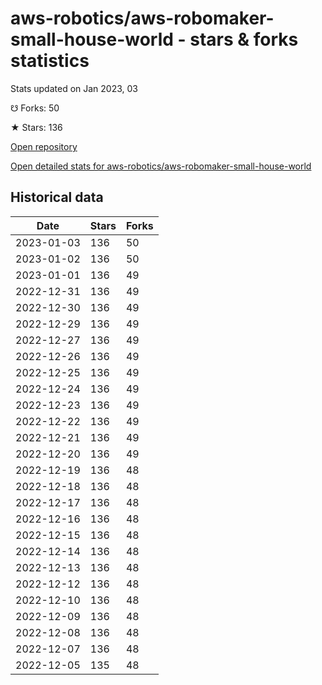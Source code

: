 # aws-robotics/aws-robomaker-small-house-world - stars & forks statistics

Stats updated on Jan 2023, 03

☋ Forks: 50

★ Stars: 136

[Open repository](https://github.com/aws-robotics/aws-robomaker-small-house-world)

[Open detailed stats for aws-robotics/aws-robomaker-small-house-world](https://reviewgithub.com/rep/aws-robotics/aws-robomaker-small-house-world)

## Historical data
| Date | Stars | Forks |
|------|-------|-------|
| 2023-01-03 | 136 | 50 | 
| 2023-01-02 | 136 | 50 | 
| 2023-01-01 | 136 | 49 | 
| 2022-12-31 | 136 | 49 | 
| 2022-12-30 | 136 | 49 | 
| 2022-12-29 | 136 | 49 | 
| 2022-12-27 | 136 | 49 | 
| 2022-12-26 | 136 | 49 | 
| 2022-12-25 | 136 | 49 | 
| 2022-12-24 | 136 | 49 | 
| 2022-12-23 | 136 | 49 | 
| 2022-12-22 | 136 | 49 | 
| 2022-12-21 | 136 | 49 | 
| 2022-12-20 | 136 | 49 | 
| 2022-12-19 | 136 | 48 | 
| 2022-12-18 | 136 | 48 | 
| 2022-12-17 | 136 | 48 | 
| 2022-12-16 | 136 | 48 | 
| 2022-12-15 | 136 | 48 | 
| 2022-12-14 | 136 | 48 | 
| 2022-12-13 | 136 | 48 | 
| 2022-12-12 | 136 | 48 | 
| 2022-12-10 | 136 | 48 | 
| 2022-12-09 | 136 | 48 | 
| 2022-12-08 | 136 | 48 | 
| 2022-12-07 | 136 | 48 | 
| 2022-12-05 | 135 | 48 | 

